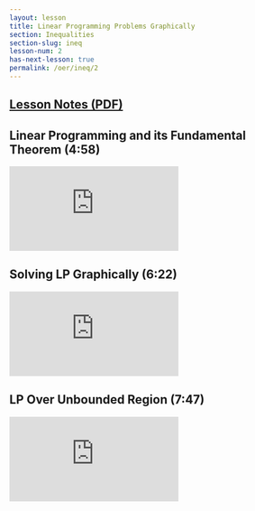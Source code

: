 ```yaml
---
layout: lesson
title: Linear Programming Problems Graphically
section: Inequalities
section-slug: ineq
lesson-num: 2
has-next-lesson: true
permalink: /oer/ineq/2
---
```



<h2>
<a href="/assets/oer/ineq/LinearProgrammingGraphically.pdf">
Lesson Notes (PDF)
</a>
</h2>

<h2>Linear Programming and its Fundamental Theorem (4:58)</h2>
<div class="youtube-wrapper">
<iframe class="video" src="https://www.youtube.com/embed/iMloZPSut9s" allow="accelerometer; autoplay; encrypted-media; gyroscope; picture-in-picture" allowfullscreen="" frameborder="0"></iframe>
</div>

<h2>Solving LP Graphically (6:22)</h2>
<div class="youtube-wrapper">
<iframe class="video" src="https://www.youtube.com/embed/6Kcs0zMcDqs" allow="accelerometer; autoplay; encrypted-media; gyroscope; picture-in-picture" allowfullscreen="" frameborder="0"></iframe>
</div>

<h2>LP Over Unbounded Region (7:47)</h2>
<div class="youtube-wrapper">
<iframe class="video" src="https://www.youtube.com/embed/T-FyNvlx3M4" allow="accelerometer; autoplay; encrypted-media; gyroscope; picture-in-picture" allowfullscreen="" frameborder="0"></iframe>
</div>
